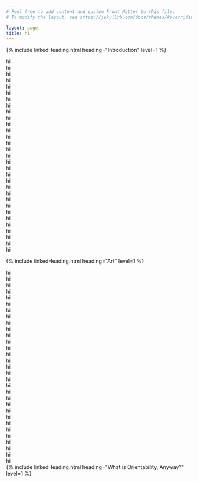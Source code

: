 ```yaml
---
# Feel free to add content and custom Front Matter to this file.
# To modify the layout, see https://jekyllrb.com/docs/themes/#overriding-theme-defaults

layout: page
title: hi
---
```

{% include linkedHeading.html heading="Introduction" level=1 %}

hi  
hi  
hi  
hi  
hi  
hi  
hi  
hi  
hi  
hi  
hi  
hi  
hi  
hi  
hi  
hi  
hi  
hi  
hi  
hi  
hi  
hi  
hi  
hi  
hi  
hi  
hi  
hi  
hi  
hi  
hi  

{% include linkedHeading.html heading="Art" level=1 %}

hi  
hi  
hi  
hi  
hi  
hi  
hi  
hi  
hi  
hi  
hi  
hi  
hi  
hi  
hi  
hi  
hi  
hi  
hi  
hi  
hi  
hi  
hi  
hi  
hi  
hi  
hi  
hi  
hi  
hi  
hi  
{% include linkedHeading.html heading="What is Orientability, Anyway?" level=1 %}
